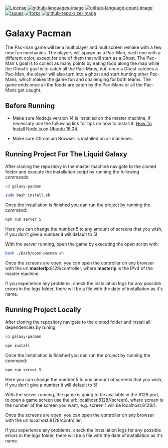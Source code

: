 [![License](https://img.shields.io/github/license/LiquidGalaxyLAB/galaxy-pacman.svg)](https://opensource.org/licenses/Apache-2.0) [![github-languages-image](https://img.shields.io/github/languages/top/LiquidGalaxyLAB/galaxy-pacman.svg?color=red)]() [![github-language-count-image](https://img.shields.io/github/languages/count/LiquidGalaxyLAB/galaxy-pacman.svg)]() [![Issues](https://img.shields.io/github/issues/LiquidGalaxyLAB/galaxy-pacman.svg)](https://github.com/LiquidGalaxyLAB/galaxy-pacman/issues) [![forks](https://img.shields.io/github/forks/LiquidGalaxyLAB/galaxy-pacman.svg)]() [![github-repo-size-image](https://img.shields.io/github/repo-size/LiquidGalaxyLAB/galaxy-pacman.svg?color=yellow)]()

# Galaxy Pacman

The Pac-man game will be a multiplayer and multiscreen remake with a few new fun mechanics. The players will spawn as a Pac-Man, each one with a different color, except for one of them that will start as a Ghost. The Pac-Man's goal is to collect as many points by eating food along the map while the Ghost’s goal is to catch all the Pac-Mans, but, once a Ghost catches a Pac-Man, the player will also turn into a ghost and start hunting other Pac-Mans, which makes the game fun and challenging for both teams. The game ends once all the foods are eaten by the Pac-Mans or all the Pac-Mans get caught.

## Before Running
- Make sure Node.js version 14 is installed on the master machine, if necessary use the following link for tips on how to install it:
[How To Install Node.js on Ubuntu 16.04.](https://tecadmin.net/install-latest-nodejs-npm-on-ubuntu/)

- Make sure Chromium Browser is installed on all machines.

## Running Project For The Liquid Galaxy
After cloning the repository in the master machine navigate to the cloned folder and execute the installation script by running the following commands:
```bash
cd galaxy-pacman

sudo bash install.sh
```

Once the installation is finished you can run the project by running the command:
```bash
npm run server 5
```
Here you can change the number 5 to any amount of screens that you wish, if you don't give a number it will default to 5!

With the server running, open the game by executing the open script with:
```bash
bash ./Bash/open-pacman.sh
```

Once the screens are open, you can open the controller on any browser with the url **masterIp**:8128/controller, where **masterIp** is the IPv4 of the master machine.

If you experience any problems, check the installation logs for any possible errors in the logs folder, there will be a file with the date of installation as it's name.

## Running Project Locally
After cloning the repository navigate to the cloned folder and install all dependencies by runing:
```bash
cd galaxy-pacman

npm install
``` 

Once the installation is finished you can run the project by running the command:
```bash
npm run server 5
```
Here you can change the number 5 to any amount of screens that you wish, if you don't give a number it will default to 5!

With the server running, the game is going to be available in the 8128 port, to open a game screen use the url: localhost:8128/{screen}, where screen is the number of the screen you want, e.g. screen 1 will be localhost:8128/1.

Once the screens are open, you can open the controller on any browser with the url localhost:8128/controller.

If you experience any problems, check the installation logs for any possible errors in the logs folder, there will be a file with the date of installation as it's name.
